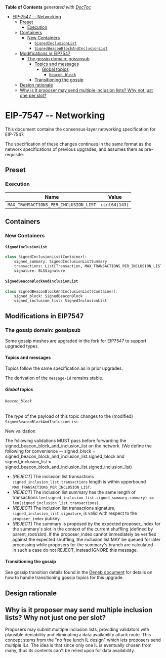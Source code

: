 <!-- START doctoc generated TOC please keep comment here to allow auto update -->
<!-- DON'T EDIT THIS SECTION, INSTEAD RE-RUN doctoc TO UPDATE -->
**Table of Contents**  *generated with [DocToc](https://github.com/thlorenz/doctoc)*

- [EIP-7547 -- Networking](#eip-7547----networking)
  - [Preset](#preset)
    - [Execution](#execution)
  - [Containers](#containers)
    - [New Containers](#new-containers)
      - [`SignedInclusionList`](#signedinclusionlist)
      - [`SignedBeaconBlockAndInclusionList`](#signedbeaconblockandinclusionlist)
  - [Modifications in EIP7547](#modifications-in-eip7547)
    - [The gossip domain: gossipsub](#the-gossip-domain-gossipsub)
      - [Topics and messages](#topics-and-messages)
        - [Global topics](#global-topics)
          - [`beacon_block`](#beacon_block)
      - [Transitioning the gossip](#transitioning-the-gossip)
  - [Design rationale](#design-rationale)
  - [Why is it proposer may send multiple inclusion lists? Why not just one per slot?](#why-is-it-proposer-may-send-multiple-inclusion-lists-why-not-just-one-per-slot)

<!-- END doctoc generated TOC please keep comment here to allow auto update -->

# EIP-7547 -- Networking

This document contains the consensus-layer networking specification for EIP-7547.

The specification of these changes continues in the same format as the network specifications of previous upgrades, and assumes them as pre-requisite.

## Preset

### Execution

| Name | Value |
| - | - |
| `MAX_TRANSACTIONS_PER_INCLUSION_LIST` |  `uint64(143)` |

## Containers

### New Containers

#### `SignedInclusionList`

```python
class SignedInclusionList(Container):
    signed_summary: SignedInclusionListSummary
    transactions: List[Transaction, MAX_TRANSACTIONS_PER_INCLUSION_LIST]
    signature: BLSSignature
```

#### `SignedBeaconBlockAndInclusionList`

```python
class SignedBeaconBlockAndInclusionList(Container):
    signed_block: SignedBeaconBlock
    signed_inclusion_list: SignedInclusionList
```

## Modifications in EIP7547

### The gossip domain: gossipsub

Some gossip meshes are upgraded in the fork for EIP7547 to support upgraded types.

#### Topics and messages

Topics follow the same specification as in prior upgrades.

The derivation of the `message-id` remains stable.

##### Global topics

###### `beacon_block`

The *type* of the payload of this topic changes to the (modified) `SignedBeaconBlockAndInclusionList`.

New validation:

The following validations MUST pass before forwarding the signed_beacon_block_and_inclusion_list on the network. (We define the following for convenience -- signed_block = signed_beacon_block_and_inclusion_list.signed_block and signed_inclusion_list = signed_beacon_block_and_inclusion_list.signed_inclusion_list)

- _[REJECT]_ The inclusion list transactions `signed_inclusion_list.transactions` length is within upperbound `MAX_TRANSACTIONS_PER_INCLUSION_LIST`.
- _[REJECT]_ The inclusion list summary has the same length of transactions `len(signed_inclusion_list.signed_summary.summary) == len(signed_inclusion_list.transactions)`.
- _[REJECT]_ The inclusion list transactions signature, `signed_inclusion_list.signature`, is valid with respect to the `proposer_index` pubkey.
- _[REJECT]_ The summary is proposed by the expected proposer_index for the summary's slot in the context of the current shuffling (defined by parent_root/slot). If the proposer_index cannot immediately be verified against the expected shuffling, the inclusion list MAY be queued for later processing while proposers for the summary's branch are calculated -- in such a case do not REJECT, instead IGNORE this message.

#### Transitioning the gossip

See gossip transition details found in the [Deneb document](../deneb/p2p-interface.md#transitioning-the-gossip) for
details on how to handle transitioning gossip topics for this upgrade.

## Design rationale

## Why is it proposer may send multiple inclusion lists? Why not just one per slot?

Proposers may submit multiple inclusion lists, providing validators with plausible deniability and eliminating a data availability attack route. This concept stems from the "no free lunch IL design" which lets proposers send multiple ILs. The idea is that since only one IL is eventually chosen from many, thus its contents can't be relied upon for data availability.